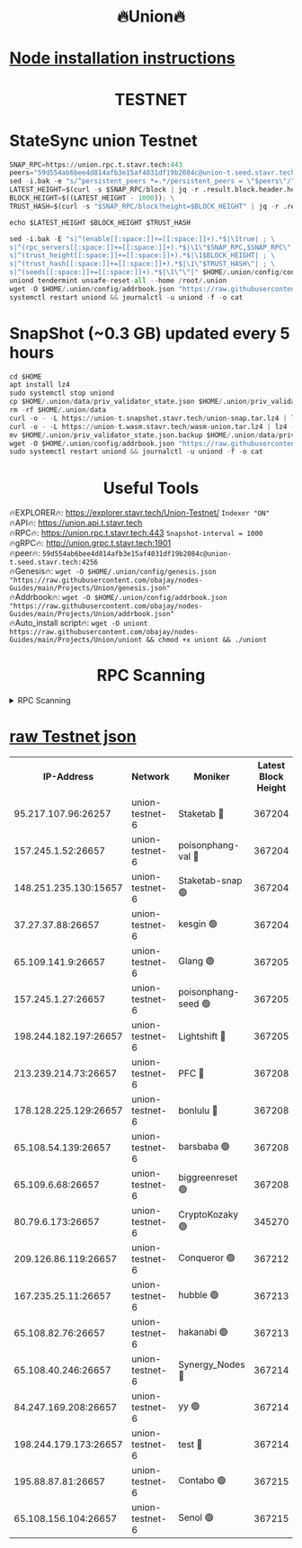<h1 align="center"> 🔥Union🔥</h1>

[Node installation instructions](https://github.com/obajay/nodes-Guides/tree/main/Projects/Union)
=

<h1 align="center"> TESTNET</h1>

# StateSync union Testnet
```python
SNAP_RPC=https://union.rpc.t.stavr.tech:443
peers="59d554ab6bee4d814afb3e15af4031df19b2084c@union-t.seed.stavr.tech:4256"
sed -i.bak -e "s/^persistent_peers *=.*/persistent_peers = \"$peers\"/" $HOME/.union/config/config.toml
LATEST_HEIGHT=$(curl -s $SNAP_RPC/block | jq -r .result.block.header.height); \
BLOCK_HEIGHT=$((LATEST_HEIGHT - 1000)); \
TRUST_HASH=$(curl -s "$SNAP_RPC/block?height=$BLOCK_HEIGHT" | jq -r .result.block_id.hash)

echo $LATEST_HEIGHT $BLOCK_HEIGHT $TRUST_HASH

sed -i.bak -E "s|^(enable[[:space:]]+=[[:space:]]+).*$|\1true| ; \
s|^(rpc_servers[[:space:]]+=[[:space:]]+).*$|\1\"$SNAP_RPC,$SNAP_RPC\"| ; \
s|^(trust_height[[:space:]]+=[[:space:]]+).*$|\1$BLOCK_HEIGHT| ; \
s|^(trust_hash[[:space:]]+=[[:space:]]+).*$|\1\"$TRUST_HASH\"| ; \
s|^(seeds[[:space:]]+=[[:space:]]+).*$|\1\"\"|" $HOME/.union/config/config.toml
uniond tendermint unsafe-reset-all --home /root/.union
wget -O $HOME/.union/config/addrbook.json "https://raw.githubusercontent.com/obajay/nodes-Guides/main/Projects/Union/addrbook.json"
systemctl restart uniond && journalctl -u uniond -f -o cat
```
# SnapShot (~0.3 GB) updated every 5 hours
```python
cd $HOME
apt install lz4
sudo systemctl stop uniond
cp $HOME/.union/data/priv_validator_state.json $HOME/.union/priv_validator_state.json.backup
rm -rf $HOME/.union/data
curl -o - -L https://union-t.snapshot.stavr.tech/union-snap.tar.lz4 | lz4 -c -d - | tar -x -C $HOME/.union --strip-components 2
curl -o - -L https://union-t.wasm.stavr.tech/wasm-union.tar.lz4 | lz4 -c -d - | tar -x -C $HOME/.union --strip-components 2
mv $HOME/.union/priv_validator_state.json.backup $HOME/.union/data/priv_validator_state.json
wget -O $HOME/.union/config/addrbook.json "https://raw.githubusercontent.com/obajay/nodes-Guides/main/Projects/Union/addrbook.json"
sudo systemctl restart uniond && journalctl -u uniond -f -o cat
```
 <h1 align="center"> Useful Tools</h1>
 
🔥EXPLORER🔥: https://explorer.stavr.tech/Union-Testnet/        `Indexer "ON"` \
🔥API🔥:      https://union.api.t.stavr.tech \
🔥RPC🔥:      https://union.rpc.t.stavr.tech:443              `Snapshot-interval = 1000` \
🔥gRPC🔥:     http://union.grpc.t.stavr.tech:1901 \
🔥peer🔥:     `59d554ab6bee4d814afb3e15af4031df19b2084c@union-t.seed.stavr.tech:4256` \
🔥Genesis🔥:     `wget -O $HOME/.union/config/genesis.json "https://raw.githubusercontent.com/obajay/nodes-Guides/main/Projects/Union/genesis.json"` \
🔥Addrbook🔥: ```wget -O $HOME/.union/config/addrbook.json "https://raw.githubusercontent.com/obajay/nodes-Guides/main/Projects/Union/addrbook.json"``` \
🔥Auto_install script🔥:  `wget -O uniont https://raw.githubusercontent.com/obajay/nodes-Guides/main/Projects/Union/uniont && chmod +x uniont && ./uniont`

<h1 align="center"> RPC Scanning</h1>

<details>
<summary>RPC Scanning</summary>

<h2 align="center"> We scan nodes in real time every 4 hours. And we provide the final result of RPC endpoints.
We cannot influence the operation of these nodes in any way. </h2>


```python
If Voting Power is higher than 0 --> then the Node is a validator of the network and may be subject to attack and be a potential threat to the chain.
```
```python
We marked such validators with a red symbol
```

</details>

[raw Testnet json](https://rpc-check.uniont.stavr.tech/uniont/rpc-uniont-result.json)
=



<table><tr><th>IP-Address</th><th>Network</th><th>Moniker</th><th>Latest Block Height</th><th>Earliest Block Height</th><th>Catching Up</th><th>Tx Index</th><th>Voting Power</th><th>Scan Time</th></tr><tr><td>95.217.107.96:26257</td><td>union-testnet-6</td><td>Staketab 🔴</td><td>367204</td><td>1</td><td>False</td><td>on</td><td>1000002</td><td>2024-03-09T10:20:46.857310194UTC</td></tr><tr><td>157.245.1.52:26657</td><td>union-testnet-6</td><td>poisonphang-val 🔴</td><td>367204</td><td>1</td><td>False</td><td>on</td><td>1000000</td><td>2024-03-09T10:20:47.535282119UTC</td></tr><tr><td>148.251.235.130:15657</td><td>union-testnet-6</td><td>Staketab-snap 🟢</td><td>367204</td><td>1</td><td>False</td><td>on</td><td>0</td><td>2024-03-09T10:20:48.082576870UTC</td></tr><tr><td>37.27.37.88:26657</td><td>union-testnet-6</td><td>kesgin 🟢</td><td>367204</td><td>1</td><td>False</td><td>on</td><td>0</td><td>2024-03-09T10:20:48.401631532UTC</td></tr><tr><td>65.109.141.9:26657</td><td>union-testnet-6</td><td>Glang 🟢</td><td>367205</td><td>1</td><td>False</td><td>on</td><td>0</td><td>2024-03-09T10:20:52.782771798UTC</td></tr><tr><td>157.245.1.27:26657</td><td>union-testnet-6</td><td>poisonphang-seed 🟢</td><td>367205</td><td>1</td><td>False</td><td>on</td><td>0</td><td>2024-03-09T10:20:53.788274586UTC</td></tr><tr><td>198.244.182.197:26657</td><td>union-testnet-6</td><td>Lightshift 🔴</td><td>367205</td><td>1</td><td>False</td><td>on</td><td>1000000</td><td>2024-03-09T10:20:56.135058724UTC</td></tr><tr><td>213.239.214.73:26657</td><td>union-testnet-6</td><td>PFC 🔴</td><td>367208</td><td>1</td><td>False</td><td>on</td><td>1000001</td><td>2024-03-09T10:21:10.648738576UTC</td></tr><tr><td>178.128.225.129:26657</td><td>union-testnet-6</td><td>bonlulu 🔴</td><td>367208</td><td>1</td><td>False</td><td>on</td><td>1000000</td><td>2024-03-09T10:21:11.288457322UTC</td></tr><tr><td>65.108.54.139:26657</td><td>union-testnet-6</td><td>barsbaba 🟢</td><td>367208</td><td>1</td><td>False</td><td>on</td><td>0</td><td>2024-03-09T10:21:11.589276153UTC</td></tr><tr><td>65.109.6.68:26657</td><td>union-testnet-6</td><td>biggreenreset 🟢</td><td>367208</td><td>1</td><td>False</td><td>on</td><td>0</td><td>2024-03-09T10:21:13.945227803UTC</td></tr><tr><td>80.79.6.173:26657</td><td>union-testnet-6</td><td>CryptoKozaky 🟢</td><td>345270</td><td>1</td><td>False</td><td>on</td><td>0</td><td>2024-03-09T10:21:16.379028564UTC</td></tr><tr><td>209.126.86.119:26657</td><td>union-testnet-6</td><td>Conqueror 🟢</td><td>367212</td><td>1</td><td>False</td><td>on</td><td>0</td><td>2024-03-09T10:21:35.398261179UTC</td></tr><tr><td>167.235.25.11:26657</td><td>union-testnet-6</td><td>hubble 🟢</td><td>367213</td><td>1</td><td>False</td><td>on</td><td>0</td><td>2024-03-09T10:21:41.732594546UTC</td></tr><tr><td>65.108.82.76:26657</td><td>union-testnet-6</td><td>hakanabi 🟢</td><td>367213</td><td>1</td><td>False</td><td>on</td><td>0</td><td>2024-03-09T10:21:42.057704347UTC</td></tr><tr><td>65.108.40.246:26657</td><td>union-testnet-6</td><td>Synergy_Nodes 🔴</td><td>367214</td><td>1</td><td>False</td><td>on</td><td>1000001</td><td>2024-03-09T10:21:48.549499100UTC</td></tr><tr><td>84.247.169.208:26657</td><td>union-testnet-6</td><td>yy 🟢</td><td>367214</td><td>1</td><td>False</td><td>on</td><td>0</td><td>2024-03-09T10:21:48.835538631UTC</td></tr><tr><td>198.244.179.173:26657</td><td>union-testnet-6</td><td>test 🔴</td><td>367214</td><td>1</td><td>False</td><td>on</td><td>1</td><td>2024-03-09T10:21:51.192168435UTC</td></tr><tr><td>195.88.87.81:26657</td><td>union-testnet-6</td><td>Contabo 🟢</td><td>367215</td><td>1</td><td>False</td><td>on</td><td>0</td><td>2024-03-09T10:21:51.501211187UTC</td></tr><tr><td>65.108.156.104:26657</td><td>union-testnet-6</td><td>Senol 🟢</td><td>367215</td><td>1</td><td>False</td><td>on</td><td>0</td><td>2024-03-09T10:21:51.839397342UTC</td></tr></table>
